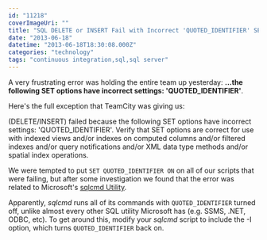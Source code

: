 ```yaml
---
id: "11218"
coverImageUri: ""
title: "SQL DELETE or INSERT Fail with Incorrect 'QUOTED_IDENTIFIER' SET Options"
date: "2013-06-18"
datetime: "2013-06-18T18:30:08.000Z"
categories: "technology"
tags: "continuous integration,sql,sql server"
---
```


A very frustrating error was holding the entire team up yesterday: **...the following SET options have incorrect settings: 'QUOTED\_IDENTIFIER'**.

Here's the full exception that TeamCity was giving us:

(DELETE/INSERT) failed because the following SET options have incorrect settings: 'QUOTED\_IDENTIFIER'. Verify that SET options are correct for use with indexed views and/or indexes on computed columns and/or filtered indexes and/or query notifications and/or XML data type methods and/or spatial index operations.

We were tempted to put `SET QUOTED_IDENTIFIER ON` on all of our scripts that were failing, but after some investigation we found that the error was related to Microsoft's [sqlcmd Utility](http://msdn.microsoft.com/en-us/library/ms162773.aspx "msdn | sqlcmd Utility").

Apparently, _sqlcmd_ runs all of its commands with `QUOTED_IDENTIFIER` turned off, unlike almost every other SQL utility Microsoft has (e.g. SSMS, .NET, ODBC, etc). To get around this, modify your _sqlcmd_ script to include the \-I option, which turns `QUOTED_IDENTIFIER` back on.
